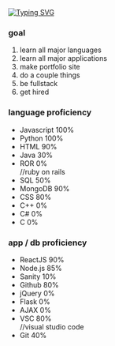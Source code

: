 

<!DOCTYPE html>
 <html>
  <div id="cool effect">
   <body><a href="https://git.io/typing-svg"><img src="https://readme-typing-svg.demolab.com?font=Izayoi+Monospaced&size=25&duration=3650&pause=1000&color=F71AE3&center=falsee&width=435&height=35&lines=Wasssssssssssssssssssuppp!!" alt="Typing SVG" /></a>    </body>
  </div>
  <div id="Want to be / do"> 
   <body>
    <h3>goal</h3>
    <ol>
     <li>learn all major languages</li>
     <li>learn all major applications</li>
     <li>make portfolio site</li>
     <li>do a couple things</li>
     <li>be fullstack</li>
     <li>get hired</li>
    </ol>
   </body>
  </div>
  <div id="language proficiency"
   <body>
    <h3>language proficiency</h3>
    <ul>
     <li>Javascript 100%</li>
     <li>Python 100%</li>
     <li>HTML 90%</li>
     <li>Java 30%</li>
     <li>ROR 0%</li> //ruby on rails
     <li>SQL 50%</li>
     <li>MongoDB 90%</li>
     <li>CSS 80%</li>
     <li>C++ 0%</li>
     <li>C# 0%</li>
     <li>C 0%</li>
    </ul>
   </body> 
  </div>
  <div id="app proficiency">
   <body>
    <h3>app / db proficiency</h3>
    <ul>
     <li>ReactJS 90%</li>
     <li>Node.js 85%</li>
     <li>Sanity 10%</li>
     <li>Github 80%</li>
     <li>jQuery 0%</li>
     <li>Flask 0%</li>
     <li>AJAX 0%</li>
     <li>VSC 80%</li> //visual studio code
     <li>Git 40%</li>
    </ul>
   </body>
  </div>
 </html>
